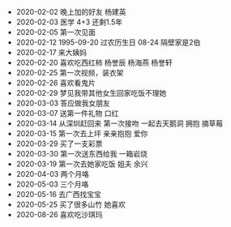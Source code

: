 



- 2020-02-02  晚上加的好友  杨建英
- 2020-02-03  医学 4+3 还剩1.5年
- 2020-02-05  第一次见面
- 2020-02-12  1995-09-20  过农历生日 08-24  隔壁家是2伯
- 2020-02-17  来大姨妈
- 2020-02-20  喜欢吃西红柿 杨誉辰 杨海燕 杨誉轩
- 2020-02-25  第一次视频，装衣架
- 2020-02-26  喜欢看鬼片
- 2020-02-29  梦见我带其他女生回家吃饭不理她
- 2020-03-03  答应做我女朋友
- 2020-03-07  送第一件礼物 口红
- 2020-03-14  从深圳赶回来 第一次接吻 一起去天鹅洞 拥抱 摘草莓
- 2020-03-15  第一次去上坪 亲亲抱抱 爱你
- 2020-03-29  买了一支彩票
- 2020-03-30  第一次送东西给我  一箱岩烧
- 2020-03-19  第一次去她家吃饭 姐夫 余兴
- 2020-04-03  两个月咯
- 2020-05-03  三个月咯
- 2020-05-16  去广西找宝宝
- 2020-05-25  买了很多山竹 她喜欢
- 2020-08-26  喜欢吃沙琪玛

